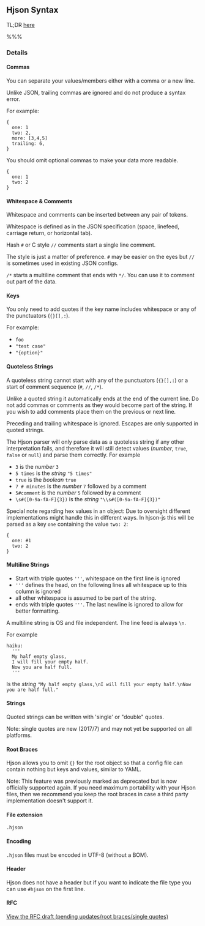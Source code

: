 
## <div class="hicon"></div> Hjson Syntax

TL;DR [here](/)

%%%

### Details

#### Commas

You can separate your values/members either with a comma or a new line.

Unlike JSON, trailing commas are ignored and do not produce a syntax error.

For example:

```
{
  one: 1
  two: 2,
  more: [3,4,5]
  trailing: 6,
}
```

You should omit optional commas to make your data more readable.

```
{
  one: 1
  two: 2
}
```

#### Whitespace & Comments

Whitespace and comments can be inserted between any pair of tokens.

Whitespace is defined as in the JSON specification (space, linefeed, carriage return, or horizontal tab).

Hash `#` or C style `//` comments start a single line comment.

The style is just a matter of preference. `#` may be easier on the eyes but `//` is sometimes used in existing JSON configs.

`/*` starts a multiline comment that ends with `*/`. You can use it to comment out part of the data.

#### Keys

You only need to add quotes if the key name includes whitespace or any of the punctuators (`{}[],:`).

For example:

- `foo`
- `"test case"`
- `"{option}"`

#### Quoteless Strings

A quoteless string cannot start with any of the punctuators (`{}[],:`) or a start of comment sequence (`#`, `//`, `/*`).

Unlike a quoted string it automatically ends at the end of the current line. Do not add commas or comments as they would become part of the string. If you wish to add comments place them on the previous or next line.

Preceding and trailing whitespace is ignored. Escapes are only supported in quoted strings.

The Hjson parser will only parse data as a quoteless string if any other interpretation fails, and therefore it will still detect values (*number*, `true`, `false` or `null`) and parse them correctly. For example

- `3` is the *number* `3`
- `5 times` is the *string* `"5 times"`
- `true` is the *boolean* `true`
- `7 # minutes` is the *number* `7` followed by a comment
- `5#comment` is the *number* `5` followed by a comment
- `\s#([0-9a-fA-F]{3})` is the *string* `"\\s#([0-9a-fA-F]{3})"`

Special note regarding hex values in an object: Due to oversight different implementations might handle this in different ways. In hjson-js this will be parsed as a key `one` containing the value `two: 2`:

```
{
  one: #1
  two: 2
}
```

#### Multiline Strings

- Start with triple quotes `'''`, whitespace on the first line is ignored
- `'''` defines the head, on the following lines all whitespace up to this column is ignored
- all other whitespace is assumed to be part of the string.
- ends with triple quotes `'''`. The last newline is ignored to allow for better formatting.

A multiline string is OS and file independent. The line feed is always `\n`.

For example

```
haiku:
  '''
  My half empty glass,
  I will fill your empty half.
  Now you are half full.
  '''
```

Is the *string* `"My half empty glass,\nI will fill your empty half.\nNow you are half full."`

#### Strings

Quoted strings can be written with 'single' or "double" quotes.

Note: single quotes are new (2017/7) and may not yet be supported on all platforms.

#### Root Braces

Hjson allows you to omit `{}` for the root object so that a config file can contain nothing but keys and values, similar to YAML.

Note: This feature was previously marked as deprecated but is now officially supported again. If you need maximum portability with your Hjson files, then we recommend you keep the root braces in case a third party implementation doesn't support it.

#### File extension

`.hjson`

#### Encoding

`.hjson` files must be encoded in UTF-8 (without a BOM).

#### Header

Hjson does not have a header but if you want to indicate the file type you can use `#hjson` on the first line.

#### RFC

<a href="rfc.html" target="_blank">View the RFC draft (pending updates/root braces/single quotes)</a>
